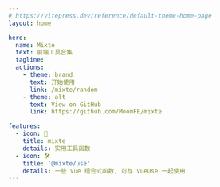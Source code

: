 ```yaml
---
# https://vitepress.dev/reference/default-theme-home-page
layout: home

hero:
  name: Mixte
  text: 前端工具合集
  tagline: 
  actions:
    - theme: brand
      text: 开始使用
      link: /mixte/random
    - theme: alt
      text: View on GitHub
      link: https://github.com/MoomFE/mixte

features:
  - icon: 🔩
    title: mixte
    details: 实用工具函数
  - icon: 🛠️
    title: '@mixte/use'
    details: 一些 Vue 组合式函数, 可与 VueUse 一起使用
---
```

